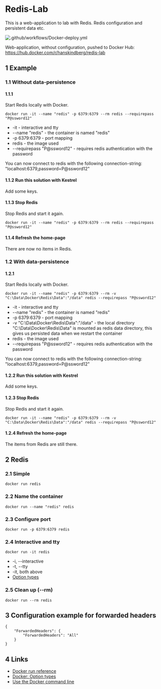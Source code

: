 # Redis-Lab

This is a web-application to lab with Redis. Redis configuration and persistent data etc.

![.github/workflows/Docker-deploy.yml](https://github.com/HansKindberg-Lab/Redis-Lab/actions/workflows/Docker-deploy.yml/badge.svg)

Web-application, without configuration, pushed to Docker Hub: https://hub.docker.com/r/hanskindberg/redis-lab

## 1 Example

### 1.1 Without data-persistence

#### 1.1.1

Start Redis locally with Docker.

	docker run -it --name "redis" -p 6379:6379 --rm redis --requirepass "P@ssword12"

- -it - interactive and tty
- --name "redis" - the container is named "redis"
- -p 6379:6379 - port mapping
- redis - the image used
- --requirepass "P@ssword12" - requires redis authentication with the password

You can now connect to redis with the following connection-string: "localhost:6379,password=P@ssword12"

#### 1.1.2 Run this solution with Kestrel

Add some keys.

#### 1.1.3 Stop Redis

Stop Redis and start it again.

	docker run -it --name "redis" -p 6379:6379 --rm redis --requirepass "P@ssword12"

#### 1.1.4 Refresh the home-page

There are now no items in Redis.

### 1.2 With data-persistence

#### 1.2.1

Start Redis locally with Docker.

	docker run -it --name "redis" -p 6379:6379 --rm -v "C:\Data\Docker\Redis\Data":"/data" redis --requirepass "P@ssword12"

- -it - interactive and tty
- --name "redis" - the container is named "redis"
- -p 6379:6379 - port mapping
- -v "C:\Data\Docker\Redis\Data":"/data" - the local directory "C:\Data\Docker\Redis\Data" is mounted as redis data directory, this gives us persisted data when we restart the container
- redis - the image used
- --requirepass "P@ssword12" - requires redis authentication with the password

You can now connect to redis with the following connection-string: "localhost:6379,password=P@ssword12"

#### 1.2.2 Run this solution with Kestrel

Add some keys.

#### 1.2.3 Stop Redis

Stop Redis and start it again.

	docker run -it --name "redis" -p 6379:6379 --rm -v "C:\Data\Docker\Redis\Data":"/data" redis --requirepass "P@ssword12"

#### 1.2.4 Refresh the home-page

The items from Redis are still there.

## 2 Redis

### 2.1 Simple

	docker run redis

### 2.2 Name the container

	docker run --name "redis" redis

### 2.3 Configure port

	docker run -p 6379:6379 redis

### 2.4 Interactive and tty

	docker run -it redis

- -i, --interactive
- -t, --tty
- -it, both above
- [Option types](https://docs.docker.com/engine/reference/commandline/exec/#options)

### 2.5 Clean up (--rm)

	docker run --rm redis

## 3 Configuration example for forwarded headers

	{
		"ForwardedHeaders": {
			"ForwardedHeaders": "All"
		}
	}

## 4 Links

- [Docker run reference](https://docs.docker.com/engine/reference/run/)
- [Docker: Option types](https://docs.docker.com/engine/reference/commandline/cli/#option-types)
- [Use the Docker command line](https://docs.docker.com/engine/reference/commandline/cli/)